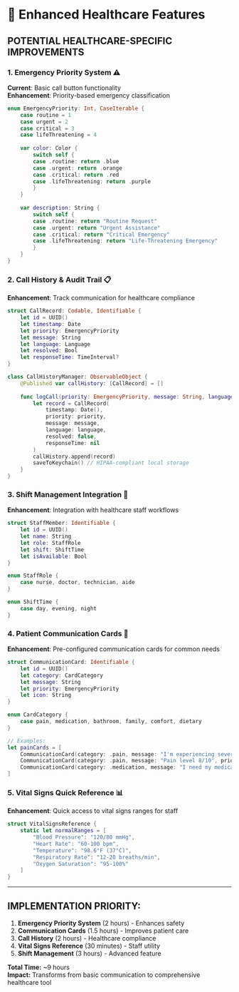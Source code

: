 # 🏥 Enhanced Healthcare Features

## **POTENTIAL HEALTHCARE-SPECIFIC IMPROVEMENTS**

### **1. Emergency Priority System** ⚠️
**Current**: Basic call button functionality  
**Enhancement**: Priority-based emergency classification

```swift
enum EmergencyPriority: Int, CaseIterable {
    case routine = 1
    case urgent = 2
    case critical = 3
    case lifeThreatening = 4
    
    var color: Color {
        switch self {
        case .routine: return .blue
        case .urgent: return .orange
        case .critical: return .red
        case .lifeThreatening: return .purple
        }
    }
    
    var description: String {
        switch self {
        case .routine: return "Routine Request"
        case .urgent: return "Urgent Assistance"
        case .critical: return "Critical Emergency"
        case .lifeThreatening: return "Life-Threatening Emergency"
        }
    }
}
```

### **2. Call History & Audit Trail** 📋
**Enhancement**: Track communication for healthcare compliance

```swift
struct CallRecord: Codable, Identifiable {
    let id = UUID()
    let timestamp: Date
    let priority: EmergencyPriority
    let message: String
    let language: Language
    let resolved: Bool
    let responseTime: TimeInterval?
}

class CallHistoryManager: ObservableObject {
    @Published var callHistory: [CallRecord] = []
    
    func logCall(priority: EmergencyPriority, message: String, language: Language) {
        let record = CallRecord(
            timestamp: Date(),
            priority: priority,
            message: message,
            language: language,
            resolved: false,
            responseTime: nil
        )
        callHistory.append(record)
        saveToKeychain() // HIPAA-compliant local storage
    }
}
```

### **3. Shift Management Integration** 👥
**Enhancement**: Integration with healthcare staff workflows

```swift
struct StaffMember: Identifiable {
    let id = UUID()
    let name: String
    let role: StaffRole
    let shift: ShiftTime
    let isAvailable: Bool
}

enum StaffRole {
    case nurse, doctor, technician, aide
}

enum ShiftTime {
    case day, evening, night
}
```

### **4. Patient Communication Cards** 💬
**Enhancement**: Pre-configured communication cards for common needs

```swift
struct CommunicationCard: Identifiable {
    let id = UUID()
    let category: CardCategory
    let message: String
    let priority: EmergencyPriority
    let icon: String
}

enum CardCategory {
    case pain, medication, bathroom, family, comfort, dietary
}

// Examples:
let painCards = [
    CommunicationCard(category: .pain, message: "I'm experiencing severe pain", priority: .urgent, icon: "exclamationmark.triangle"),
    CommunicationCard(category: .pain, message: "Pain level 8/10", priority: .critical, icon: "gauge.high"),
    CommunicationCard(category: .medication, message: "I need my medication", priority: .urgent, icon: "pills")
]
```

### **5. Vital Signs Quick Reference** 📊
**Enhancement**: Quick access to vital signs ranges for staff

```swift
struct VitalSignsReference {
    static let normalRanges = [
        "Blood Pressure": "120/80 mmHg",
        "Heart Rate": "60-100 bpm",
        "Temperature": "98.6°F (37°C)",
        "Respiratory Rate": "12-20 breaths/min",
        "Oxygen Saturation": "95-100%"
    ]
}
```

---

## **IMPLEMENTATION PRIORITY:**

1. **Emergency Priority System** (2 hours) - Enhances safety
2. **Communication Cards** (1.5 hours) - Improves patient care
3. **Call History** (2 hours) - Healthcare compliance
4. **Vital Signs Reference** (30 minutes) - Staff utility
5. **Shift Management** (3 hours) - Advanced feature

**Total Time:** ~9 hours  
**Impact:** Transforms from basic communication to comprehensive healthcare tool
